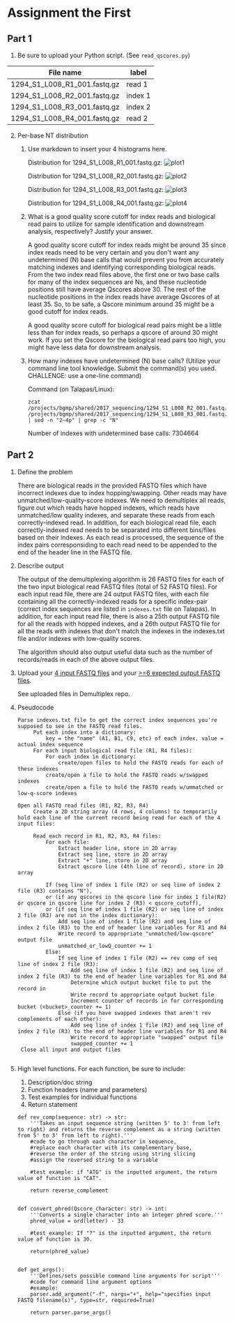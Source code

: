 # Assignment the First

## Part 1
1. Be sure to upload your Python script. (See ```read_qscores.py```)

| File name | label |
|---|---|
| 1294_S1_L008_R1_001.fastq.gz | read 1 |
| 1294_S1_L008_R2_001.fastq.gz | index 1 |
| 1294_S1_L008_R3_001.fastq.gz | index 2 |
| 1294_S1_L008_R4_001.fastq.gz | read 2 |

2. Per-base NT distribution
    1. Use markdown to insert your 4 histograms here.
        
       Distribution for 1294_S1_L008_R1_001.fastq.gz:
       ![plot1](https://github.com/bioThai/Demultiplex/blob/55257c3ae4d0fc6eb938940225514aca83ed6d32/Assignment-the-first/plot_1294_S1_L008_R1_001.fastq.gz.png)
       
       Distribution for 1294_S1_L008_R2_001.fastq.gz:
       ![plot2](https://github.com/bioThai/Demultiplex/blob/55257c3ae4d0fc6eb938940225514aca83ed6d32/Assignment-the-first/plot_1294_S1_L008_R2_001.fastq.gz.png)
       
       Distribution for 1294_S1_L008_R3_001.fastq.gz:
       ![plot3](https://github.com/bioThai/Demultiplex/blob/55257c3ae4d0fc6eb938940225514aca83ed6d32/Assignment-the-first/plot_1294_S1_L008_R3_001.fastq.gz.png)
       
       Distribution for 1294_S1_L008_R4_001.fastq.gz:
       ![plot4](https://github.com/bioThai/Demultiplex/blob/55257c3ae4d0fc6eb938940225514aca83ed6d32/Assignment-the-first/plot_1294_S1_L008_R4_001.fastq.gz.png)
    
    
    2. What is a good quality score cutoff for index reads and biological read pairs to utilize for sample identification and downstream analysis, respectively? Justify your answer.
    
       A good quality score cutoff for index reads might be around 35 since index reads need to be very certain and you don't want any undetermined (N) base calls that would prevent you from accurately matching indexes and identifying corresponding biological reads. From the two index read files above, the first one or two base calls for many of the index sequences are Ns, and these nucleotide positions still have average Qscores above 30. The rest of the nucleotide positions in the index reads have average Qscores of at least 35. So, to be safe, a Qscore minimum around 35 might be a good cutoff for index reads.
       
       A good quality score cutoff for biological read pairs might be a little less than for index reads, so perhaps a qscore of around 30 might work. If you set the Qscore for the biological read pairs too high, you might have less data for downstream analysis.
    
    
    3. How many indexes have undetermined (N) base calls? (Utilize your command line tool knowledge. Submit the command(s) you used. CHALLENGE: use a one-line command)
   
       Command (on Talapas/Linux): 
       ```
       zcat /projects/bgmp/shared/2017_sequencing/1294_S1_L008_R2_001.fastq.gz /projects/bgmp/shared/2017_sequencing/1294_S1_L008_R3_001.fastq.gz | sed -n "2~4p" | grep -c "N"
       ```
       Number of indexes with undetermined base calls: 7304664
       
       
    
## Part 2
1. Define the problem

   There are biological reads in the provided FASTQ files which have incorrect indexes due to index hopping/swapping. Other reads may have unmatched/low-quality-score indexes. We need to demultiplex all reads, figure out which reads have hopped indexes, which reads have unmatched/low quality indexes, and separate these reads from each correctly-indexed read. In addition, for each biological read file, each correctly-indexed read needs to be separated into different bins/files based on their indexes. As each read is processed, the sequence of the index pairs corresponsiding to each read need to be appended to the end of the header line in the FASTQ file.

2. Describe output

   The output of the demultiplexing algorithm is 26 FASTQ files for each of the two input biological read FASTQ files (total of 52 FASTQ files). For each input read file, there are 24 output FASTQ files, with each file containing all the correctly-indexed reads for a specific index-pair (correct index sequences are listed in ```indexes.txt``` file on Talapas). In addition, for each input read file, there is also a 25th output FASTQ file for all the reads with hopped indexes, and a 26th output FASTQ file for all the reads with indexes that don't match the indexes in the indexes.txt file and/or indexes with low-quality scores.
   
   The algorithm should also output useful data such as the number of records/reads in each of the above output files.


3. Upload your [4 input FASTQ files](../TEST-input_FASTQ) and your [>=6 expected output FASTQ files](../TEST-output_FASTQ).

   See uploaded files in Demultiplex repo.


4. Pseudocode

   ```
   Parse indexes.txt file to get the correct index sequences you're supposed to see in the FASTQ read files.
        Put each index into a dictionary: 
            key = the "name" (A1, B1, C9, etc) of each index, value = actual index sequence
        For each input biological read file (R1, R4 files): 
            For each index in dictionary:
                create/open files to hold the FASTQ reads for each of these indexes
            create/open a file to hold the FASTQ reads w/swapped indexes
            create/open a file to hold the FASTQ reads w/ummatched or low-q-score indexes
            
   Open all FASTQ read files (R1, R2, R3, R4)
        Create a 2D string array (4 rows, 4 columns) to temporarily hold each line of the current record being read for each of the 4 input files:

        Read each record in R1, R2, R3, R4 files:
            For each file:
                Extract header line, store in 2D array
                Extract seq line, store in 2D array
                Extract "+" line, store in 2D array
                Extract qscore line (4th line of record), store in 2D array
                
            If (seq line of index 1 file (R2) or seq line of index 2 file (R3) contains "N"), 
            or (if any qscores in the qscore line for index 1 file(R2) or qscore in qscore line for index 2 (R3) < qscore_cutoff),
            or (if seq line of index 1 file (R2) or seq line of index 2 file (R3) are not in the index dictionary):
                Add seq line of index 1 file (R2) and seq line of index 2 file (R3) to the end of header line variables for R1 and R4 
                Write record to appropriate "unmatched/low-qscore" output file
                unmatched_or_lowQ_counter += 1
            Else:
                If seq line of index 1 file (R2) == rev comp of seq line of index 2 file (R3):
                    Add seq line of index 1 file (R2) and seq line of index 2 file (R3) to the end of header line variables for R1 and R4 
                    Determine which output bucket file to put the record in
                    Write record to appropriate output bucket file
                    Increment counter of records in for corresponding bucket (<bucket>_counter += 1)
                Else (if you have swapped indexes that aren't rev complements of each other):
                    Add seq line of index 1 file (R2) and seq line of index 2 file (R3) to the end of header line variables for R1 and R4 
                    Write record to appropriate "swapped" output file
                    swapped_counter += 1
    Close all input and output files                 
 
   ```

5. High level functions. For each function, be sure to include:
    1. Description/doc string
    2. Function headers (name and parameters)
    3. Test examples for individual functions
    4. Return statement

    ```
    def rev_comp(sequence: str) -> str:
        '''Takes an input sequence string (written 5' to 3' from left to right) and returns the reverse complement as a string (written from 5' to 3' from left to right).'''
        #code to go through each character in sequence, 
        #replace each character with its complementary base, 
        #reverse the order of the string using string slicing
        #assign the reversed string to a variable
        
        #test example: if "ATG" is the inputted argument, the return value of function is "CAT".
        
        return reverse_complement
 
 
    def convert_phred(Qscore_character: str) -> int:
        '''Converts a single character into an integer phred score.'''
        phred_value = ord(letter) - 33
        
        #test example: If "?" is the inputted argument, the return value of function is 30.
        
        return(phred_value)
        
        
    def get_args():
        '''Defines/sets possible command line arguments for script'''
        #code for command line argument options
        #example:   
        parser.add_argument("-f", nargs="+", help="specifies input FASTQ filename(s)", type=str, required=True)

        return parser.parse_args()

    ```
